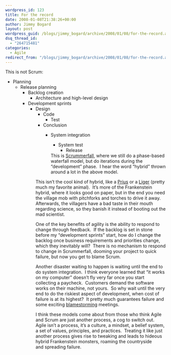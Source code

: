 ```yaml
---
wordpress_id: 123
title: For the record
date: 2008-01-08T21:38:26+00:00
author: Jimmy Bogard
layout: post
wordpress_guid: /blogs/jimmy_bogard/archive/2008/01/08/for-the-record.aspx
dsq_thread_id:
  - "264715481"
categories:
  - Agile
redirect_from: "/blogs/jimmy_bogard/archive/2008/01/08/for-the-record.aspx/"
---
```

This is not Scrum:

  * Planning 
      * Release planning 
          * Backlog creation 
              * Architecture and high-level design</ul> 
              * Development sprints 
                  * Design 
                      * Code 
                          * Test</ul> 
                          * Conclusion 
                              * System integration 
                                  * System test 
                                      * Release</ul> </ul> 
                                This is [Scrummerfall](http://www.agileprogrammer.com/dotnetguy/archive/2006/07/08/16855.aspx), where we still do a phase-based waterfall model, but do iterations during the &#8220;development&#8221; phase.&nbsp; I hear the word &#8220;hybrid&#8221; thrown around a lot in the above model.
                                
                                This isn&#8217;t the cool kind of hybrid, like a [Prius](http://www.toyota.com/prius/) or a [Liger](http://en.wikipedia.org/wiki/Liger)&nbsp;(pretty much my favorite animal).&nbsp; It&#8217;s more of the Frankenstein hybrid, where it looks good on paper, but in the end you need the village mob with pitchforks and torches to drive it away.&nbsp; Afterwards, the villagers have a bad taste in their mouth regarding science, so they&nbsp;banish it instead of booting out the mad scientist.
                                
                                One of the key benefits of agility is the ability to respond to change through feedback.&nbsp; If the backlog is set in stone before my &#8220;development sprints&#8221; start, how do I change the backlog once business requirements and priorities change, which they inevitably will?&nbsp; There is no mechanism to respond to change in Scrummerfall, dooming your project to quick failure, but now you get to blame Scrum.
                                
                                Another disaster waiting to happen is waiting until the end to do system integration.&nbsp; I think everyone learned that &#8220;it works on my computer&#8221; doesn&#8217;t fly very far once you start collecting a paycheck.&nbsp; Customers demand the software works on their machine, not yours.&nbsp; So why wait until the very end to do the riskiest aspect of development, when cost of failure is at its highest?&nbsp; It pretty much guarantees failure and some exciting [blamestorming](http://www.unwords.com/unword/blamestorming.html) meetings.
                                
                                I think these models come about from those who think Agile and Scrum are just another process, a cog to switch out.&nbsp; Agile isn&#8217;t a process, it&#8217;s a culture, a mindset, a belief system, a set of values, principles, and practices.&nbsp; Treating it like just another process gives rise to tweaking&nbsp;and leads to&nbsp;hideous hybrid Frankenstein monsters,&nbsp;roaming the countryside and&nbsp;spreading failure.